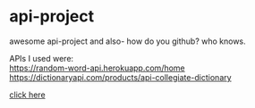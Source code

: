# api-project
awesome api-project and also- how do you github? who knows. 

APIs I used were: <br>
https://random-word-api.herokuapp.com/home <br>
https://dictionaryapi.com/products/api-collegiate-dictionary

[click here](https://rosendopili.github.io/api-project/)
